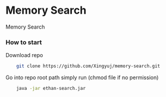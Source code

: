 # Memory Search
Memory Search

### How to start
Download repo
```bash
    git clone https://github.com/Xingyuj/memory-search.git
```

Go into repo root path simply run (chmod file if no permission)
```bash
    java -jar ethan-search.jar
```
